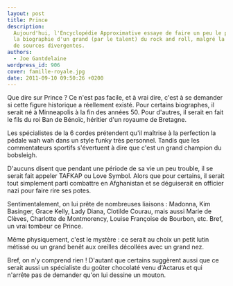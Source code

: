 ```yaml
---
layout: post
title: Prince
description:
  Aujourd'hui, l'Encyclopédie Approximative essaye de faire un peu le point sur
  la biographie d'un grand (par le talent) du rock and roll, malgré la multitude
  de sources divergentes.
authors:
  - Joe Gantdelaine
wordpress_id: 906
cover: famille-royale.jpg
date: 2011-09-10 09:50:26 +0200
---
```


Que dire sur Prince ? Ce n'est pas facile, et à vrai dire, c'est à se demander
si cette figure historique a réellement existé. Pour certains biographes, il
serait né à Minneapolis à la fin des années 50. Pour d'autres, il serait en fait
le fils du roi Ban de Bénoïc, héritier d'un royaume de Bretagne.

Les spécialistes de la 6 cordes prétendent qu'il maîtrise à la perfection la
pédale wah wah dans un style funky très personnel. Tandis que les commentateurs
sportifs s'évertuent à dire que c'est un grand champion du bobsleigh.

D'aucuns disent que pendant une période de sa vie un peu trouble, il se serait
fait appeler TAFKAP ou Love Symbol. Alors que pour certains, il serait tout
simplement parti combattre en Afghanistan et se déguiserait en officier nazi
pour faire rire ses potes.

Sentimentalement, on lui prête de nombreuses liaisons : Madonna, Kim Basinger,
Grace Kelly, Lady Diana, Clotilde Courau, mais aussi Marie de Clèves, Charlotte
de Montmorency, Louise Françoise de Bourbon, etc. Bref, un vrai tombeur ce
Prince.

Même physiquement, c'est le mystère : ce serait au choix un petit lutin métissé
ou un grand benêt aux oreilles décollées avec un grand nez.

Bref, on n'y comprend rien ! D'autant que certains suggèrent aussi que ce serait
aussi un spécialiste du goûter chocolaté venu d'Actarus et qui n'arrête pas de
demander qu'on lui dessine un mouton.

